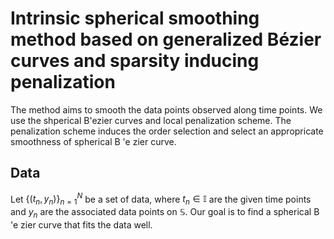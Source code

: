 # Intrinsic spherical smoothing method based on generalized Bézier curves and sparsity inducing penalization
The method aims to smooth the data points observed along time points.
We use the shperical B\'ezier curves and local penalization scheme.
The penalization scheme induces the order selection and select an appropricate smoothness of spherical B \'e zier curve.

## Data

Let $\{(t_n, y_n)\}_{n=1}^N$ be a set of data, 
where $t_n \in \mathbb{I}$ are the given time points 
and $y_n$ are the associated data points on $\mathbb{S}$. 
Our goal is to find a spherical B \'e zier curve that fits the data well.
